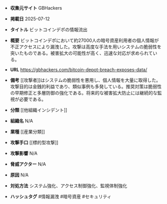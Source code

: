 - **収集元サイト**
GBHackers

- **掲載日**
2025-07-12

- **タイトル**
ビットコインデポの情報流出

- **概要**
ビットコインデポにおいて約27000人の暗号資産利用者の個人情報が不正アクセスにより漏洩した。攻撃は高度な手法を用いシステムの脆弱性を突いたものである。被害拡大の可能性が高く、迅速な対応が求められている。

- **URL**
https://gbhackers.com/bitcoin-depot-breach-exposes-data/

- **備考**
[[攻撃者]]はシステムの脆弱性を悪用し、個人情報を大量に取得した。攻撃目的は金銭的利益であり、類似事例も多発している。推奨対策は脆弱性の早期修正と多層防御の強化である。将来的な被害拡大防止には継続的な監視が必要である。

- **分類**
[[他組織インシデント]]

- **組織名**
N/A

- **業種**
[[産業分類]]

- **攻撃手口**
[[標的型攻撃]]

- **攻撃影響**
N/A

- **脅威アクター**
N/A

- **原因**
N/A

- **対処方法**
システム強化、アクセス制御強化、監視体制強化

- **ハッシュタグ**
#情報漏洩 #暗号資産 #セキュリティ
